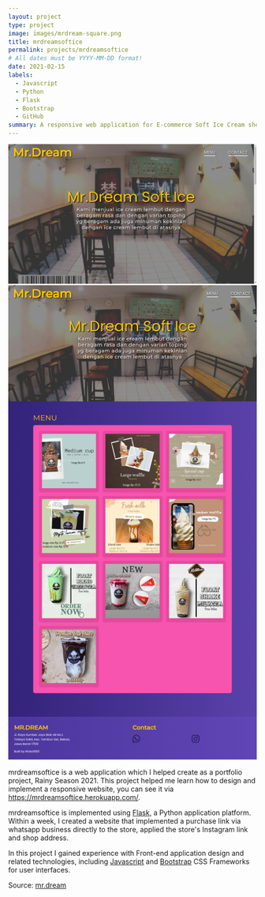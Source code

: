 ```yaml
---
layout: project
type: project
image: images/mrdream-square.png
title: mrdreamsoftice
permalink: projects/mrdreamsoftice
# All dates must be YYYY-MM-DD format!
date: 2021-02-15
labels:
  - Javascript
  - Python
  - Flask
  - Bootstrap
  - GitHub
summary: A responsive web application for E-commerce Soft Ice Cream shop.
---
```


<img class="img-fluid max-width: 50%;" src="../images/mrdream2.png">
<img class="img-fluid max-width: 10%;" src="../images/mrdream1.png">

mrdreamsoftice is a web application which I helped create as a portfolio project, Rainy Season 2021. This project helped me learn how to design and implement a responsive website, you can see it via https://mrdreamsoftice.herokuapp.com/.

mrdreamsoftice is implemented using [Flask](https://flask.palletsprojects.com), a Python application platform. Within a week, I created a website that implemented a purchase link via whatsapp business directly to the store, applied the store's Instagram link and shop address.

In this project I gained experience with Front-end application design and related technologies, including [Javascript](http://javascript.com) and [Bootstrap](http://getbootstrap.com/) CSS Frameworks for user interfaces.

Source: <a href="https://github.com/ricko1993/mr.dream"><i class="large github icon"></i>mr.dream</a>
